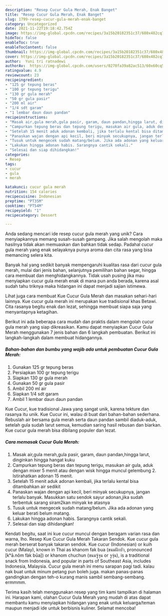 ```yaml
---
description: "Resep Cucur Gula Merah, Enak Banget"
title: "Resep Cucur Gula Merah, Enak Banget"
slug: 1799-resep-cucur-gula-merah-enak-banget
category: Uncategorized
date: 2021-11-22T19:18:42.754Z
image: https://img-global.cpcdn.com/recipes/3a15b20182351c37/680x482cq70/cucur-gula-merah-foto-resep-utama.jpg
hideToc: false
enableToc: true
enableTocContent: false
thumbnail: https://img-global.cpcdn.com/recipes/3a15b20182351c37/680x482cq70/cucur-gula-merah-foto-resep-utama.jpg
cover: https://img-global.cpcdn.com/recipes/3a15b20182351c37/680x482cq70/cucur-gula-merah-foto-resep-utama.jpg
author:  Yuni tri ratnadewi
authorAv:  https://img-global.cpcdn.com/users/0278fa39a82ac513/60x60cq50/avatar.jpg
ratingvalue: 4.9
reviewcount: 23
recipeingredient:
- "125 gr tepung beras"
- "100 gr tepung terigu"
- "130 gr gula merah"
- "50 gr gula pasir"
- "200 ml air"
- "1/4 sdt garam"
- "1 lembar daun daun pandan"
recipeinstructions:
- "Masak air,gula merah,gula pasir, garam, daun pandan,hingga larut, dinginkan hingga hangat kuku"
- "Campurkan tepung beras dan tepung terigu, masukan air gula, aduk dengan mixer 5 menit atau dengan wisk hingga muncul gelembung 2. Istirahatkan adonan 15 menit."
- "Setelah 15 menit aduk adonan kembali, jika terlalu kental bisa ditambahkan air sedikit"
- "Panaskan wajan dengan api kecil, beri minyak secukupnya, jangan terlalu banyak. Masukkan satu sendok sayur adonan,jika sudah terbentuk sarang siram2kan minyak ke atasnya"
- "Tusuk untuk mengecek sudah matang/belum. Jika ada adonan yang keluar berati belum matang."
- "Lakukan hingga adonan habis. Sarangnya cantik sekali."
- "Selesai dan siap dihidangkan!"
categories:
- Resep
tags:
- cucur
- gula
- merah

katakunci: cucur gula merah 
nutrition: 154 calories
recipecuisine: Indonesian
preptime: "PT35M"
cooktime: "PT54M"
recipeyield: "1"
recipecategory: Dessert

---
```



Anda sedang mencari ide resep cucur gula merah yang unik? Cara menyiapkannya memang susah-susah gampang. Jika salah mengolah maka hasilnya tidak akan memuaskan dan bahkan tidak sedap. Padahal cucur gula merah yang enak selayaknya punya aroma dan cita rasa yang bisa memancing selera kita.


Banyak hal yang sedikit banyak mempengaruhi kualitas rasa dari cucur gula merah, mulai dari jenis bahan, selanjutnya pemilihan bahan segar, hingga cara membuat dan menghidangkannya. Tidak usah pusing jika mau menyiapkan cucur gula merah enak di mana pun anda berada, karena asal sudah tahu triknya maka hidangan ini dapat menjadi sajian istimewa.

Lihat juga cara membuat Kue Cucur Gula Merah dan masakan sehari-hari lainnya. Kue cucur gula merah ini merupakan kue tradisional khas Betawi. Cita rasanya begitu enak dan lezat, sehingga membuat siapa saja yang menyantapnya ketagihan.


Berikut ini ada beberapa cara mudah dan praktis dalam mengolah cucur gula merah yang siap dikreasikan. Kamu dapat menyiapkan Cucur Gula Merah menggunakan 7 jenis bahan dan 6 langkah pembuatan. Berikut ini langkah-langkah dalam membuat hidangannya.

<!--inarticleads1-->

##### Bahan-bahan dan bumbu yang wajib ada untuk pembuatan Cucur Gula Merah:

1. Gunakan 125 gr tepung beras
1. Persiapkan 100 gr tepung terigu
1. Siapkan 130 gr gula merah
1. Gunakan 50 gr gula pasir
1. Ambil 200 ml air
1. Siapkan 1/4 sdt garam
1. Ambil 1 lembar daun daun pandan


Kue Cucur, kue tradisional Jawa yang sangat unik, karena tekture dan rasanya itu unik. Kue Cucur ini, walau di buat dari bahan-bahan sederhana. Rebuslah air bersama gula merah serta daun pandan sambil diaduk-aduk, setelah gula sudah larut semua, kemudian saring hasil rebusan dan biarkan. Kue cucur gula merah bisa dibilang populer dan lezat. 

<!--inarticleads2-->

##### Cara memasak Cucur Gula Merah:

1. Masak air,gula merah,gula pasir, garam, daun pandan,hingga larut, dinginkan hingga hangat kuku
1. Campurkan tepung beras dan tepung terigu, masukan air gula, aduk dengan mixer 5 menit atau dengan wisk hingga muncul gelembung 2. Istirahatkan adonan 15 menit.
1. Setelah 15 menit aduk adonan kembali, jika terlalu kental bisa ditambahkan air sedikit
1. Panaskan wajan dengan api kecil, beri minyak secukupnya, jangan terlalu banyak. Masukkan satu sendok sayur adonan,jika sudah terbentuk sarang siram2kan minyak ke atasnya
1. Tusuk untuk mengecek sudah matang/belum. Jika ada adonan yang keluar berati belum matang.
1. Lakukan hingga adonan habis. Sarangnya cantik sekali.
1. Selesai dan siap dihidangkan!

Kendati begitu, saat ini kue cucur muncul dengan beragam varian rasa dan warna, lho. Resep Kue Cucur Gula Merah Takaran Sendok. Kue cucur gula merah berserat banyak takaran sendok. Kue cucur (Indonesian) or kuih cucur (Malay), known in Thai as khanom fak bua (ขนมฝักบัว, pronounced [kʰā.nǒm fàk būa]) or khanom chuchun (ขนมจู้จุน or จูจุ่น), is a traditional snack from Indonesia, and popular in parts of Southeast Asia, includes Indonesia, Malaysia. Cucur gula merah ini menu sarapan pagi tadi. kalau nak buat untuk minum petang pun boleh juga. makan panas-panas gandingkan dengan teh-o kurang manis sambil sembang-sembang. ermmmm. 

Terima kasih telah menggunakan resep yang tim kami tampilkan di halaman ini. Harapan kami, olahan Cucur Gula Merah yang mudah di atas dapat membantu kamu menyiapkan hidangan yang enak untuk keluarga/teman maupun menjadi ide untuk berbisnis kuliner. Selamat mencoba!
